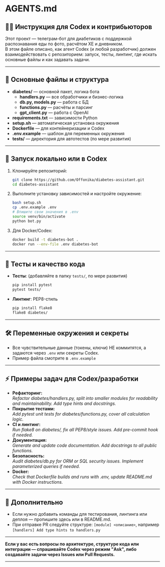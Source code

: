 # AGENTS.md

## 🧑‍💻 Инструкция для Codex и контрибьюторов

Этот проект — телеграм-бот для диабетиков с поддержкой распознавания еды по фото, расчётом ХЕ и дневником.  
В этом файле описано, как агент Codex (и любой разработчик) должен взаимодействовать с репозиторием: запуск, тесты, линтинг, где искать основные файлы и как задавать задачи.

---

## 📁 Основные файлы и структура

- **diabetes/** — основной пакет, логика бота
    - **handlers.py** — все обработчики и бизнес-логика
    - **db.py, models.py** — работа с БД
    - **functions.py** — расчёты и парсинг
    - **gpt_client.py** — работа с OpenAI
- **requirements.txt** — зависимости Python
- **setup.sh** — автоматическая установка окружения
- **Dockerfile** — для контейнеризации и Codex
- **.env.example** — шаблон для переменных окружения
- **tests/** — директория для автотестов (по мере развития)

---

## 🚀 Запуск локально или в Codex

1. Клонируйте репозиторий:
    ```bash
    git clone https://github.com/Offonika/diabetes-assistant.git
    cd diabetes-assistant
    ```
2. Выполните установку зависимостей и настройте окружение:
    ```bash
    bash setup.sh
    cp .env.example .env
    # Впишите свои значения в .env
    source venv/bin/activate
    python bot.py
    ```

3. Для Docker/Codex:
    ```bash
    docker build -t diabetes-bot .
    docker run --env-file .env diabetes-bot
    ```

---

## 🧪 Тесты и качество кода

- **Тесты**: (добавляйте в папку `tests/`, по мере развития)
    ```bash
    pip install pytest
    pytest tests/
    ```
- **Линтинг**: PEP8-стиль
    ```bash
    pip install flake8
    flake8 diabetes/
    ```

---

## 🛠️ Переменные окружения и секреты

- Все чувствительные данные (токены, ключи) НЕ коммитятся, а задаются через `.env` или секреты Codex.
- Пример файла смотрите в `.env.example`

---

## ⚡ Примеры задач для Codex/разработки

- **Рефакторинг:**  
  _Refactor diabetes/handlers.py, split into smaller modules for readability and maintainability. Add type hints and docstrings._
- **Покрытие тестами:**  
  _Add pytest unit tests for diabetes/functions.py, cover all calculation logic._
- **CI и линтинг:**  
  _Run flake8 on diabetes/, fix all PEP8/style issues. Add pre-commit hook if needed._
- **Документация:**  
  _Generate and update code documentation. Add docstrings to all public functions._
- **Безопасность:**  
  _Audit diabetes/db.py for ORM or SQL security issues. Implement parameterized queries if needed._
- **Docker:**  
  _Check that Dockerfile builds and runs with .env, update README.md with Docker instructions._

---

## 📝 Дополнительно

- Если нужно добавить команды для тестирования, линтинга или деплоя — пропишите здесь или в README.md.
- При отправке PR следуйте структуре: `[module] <описание>`, например `[handlers] Add type hints to handlers.py`

---

**Если у вас есть вопросы по архитектуре, структуре кода или интеграции — спрашивайте Codex через режим "Ask", либо создавайте задачи через Issues или Pull Requests.**

---

